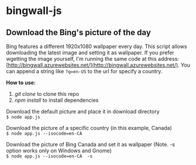 # bingwall-js

Download the Bing's picture of the day
--------------

Bing features a different 1920x1080 wallpaper every day. This script allows downloading the latest image and setting it as wallpaper. If you prefer wgetting the image yourself, I'm running the same code at this address: [http://bingwall.azurewebsites.net/](http://bingwall.azurewebsites.net/). You can append a string like `?q=en-US` to the url for specify a country.

**How to use:**  

1. *git clone* to clone this repo  
2. *npm install* to install dependencies

Download the default picture and place it in download directory  
 `$ node app.js`

Download the picture of a specific country (in this example, Canada)  
 `$ node app.js --isocode=en-CA`

Download the picture of Bing Canada and set it as wallpaper (Note. -s option works only on Windows and Gnome)  
 `$ node app.js --isocode=en-CA  -s`
